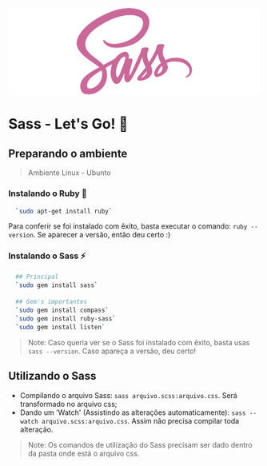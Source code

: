![](logo-sass.png)

# Sass - Let's Go! :running:

## Preparando o ambiente
> Ambiente Linux - Ubunto
### Instalando o Ruby :gem:
```sh
  `sudo apt-get install ruby`
```
Para conferir se foi instalado com êxito, basta executar o comando: `ruby --version`. Se aparecer a versão, então deu certo :)

### Instalando o Sass :zap:
```sh
  ## Principal
  `sudo gem install sass`
  
  ## Gem's importantes
  `sudo gem install compass`
  `sudo gem install ruby-sass`
  `sudo gem install listen`
```
> Note: Caso queria ver se o Sass foi instalado com êxito, basta usas `sass --version`. Caso apareça a versão, deu certo!

## Utilizando o Sass
- Compilando o arquivo Sass: `sass arquivo.scss:arquivo.css`. Será transformado no arquivo css;
- Dando um 'Watch' (Assistindo as alterações automaticamente): `sass --watch arquivo.scss:arquivo.css`. Assim não precisa compilar toda alteração.

> Note: Os comandos de utilização do Sass precisam ser dado dentro da pasta onde está o arquivo css.
